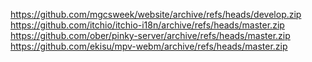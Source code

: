 https://github.com/mgcsweek/website/archive/refs/heads/develop.zip
https://github.com/itchio/itchio-i18n/archive/refs/heads/master.zip
https://github.com/ober/pinky-server/archive/refs/heads/master.zip
https://github.com/ekisu/mpv-webm/archive/refs/heads/master.zip
